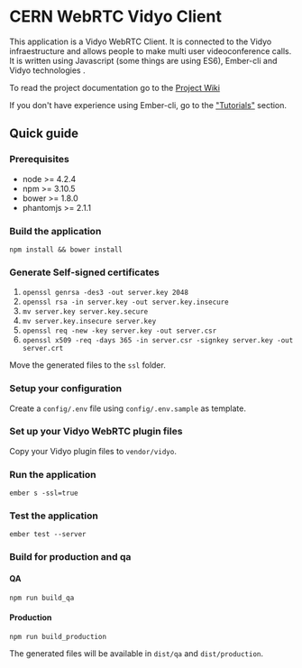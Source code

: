 # CERN WebRTC Vidyo Client

This application is a Vidyo WebRTC Client. It is connected to the Vidyo infraestructure and allows people to make multi user videoconference calls.
It is written using Javascript (some things are using ES6), Ember-cli and Vidyo technologies .

To read the project documentation go to the [Project Wiki](https://gitlab.cern.ch/vidyo-webrtc/webrtc-vidyo-client/wikis/home)

If you don't have experience using Ember-cli, go to the ["Tutorials"](https://gitlab.cern.ch/fernanre/webrtc-vidyo-client/wikis/tutorials) section.

## Quick guide

### Prerequisites
- node >= 4.2.4
- npm >= 3.10.5
- bower >= 1.8.0
- phantomjs >= 2.1.1

### Build the application

```
npm install && bower install
```

### Generate Self-signed certificates

1. `openssl genrsa -des3 -out server.key 2048`
2. `openssl rsa -in server.key -out server.key.insecure`
3. `mv server.key server.key.secure`
4. `mv server.key.insecure server.key`
5. `openssl req -new -key server.key -out server.csr`
6. `openssl x509 -req -days 365 -in server.csr -signkey server.key -out server.crt`

Move the generated files to the `ssl` folder.

### Setup your configuration

Create a `config/.env` file using `config/.env.sample` as template.

### Set up your Vidyo WebRTC plugin files

Copy your Vidyo plugin files to `vendor/vidyo`.

### Run the application

```
ember s -ssl=true
```

### Test the application

```
ember test --server
```

### Build for production and qa
#### QA
```
npm run build_qa
```
#### Production
```
npm run build_production
```

The generated files will be available in `dist/qa` and `dist/production`.